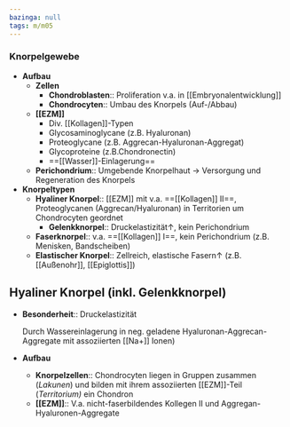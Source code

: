 ```yaml
---
bazinga: null
tags: m/m05
---
```

###  Knorpelgewebe
- **Aufbau**
	- **Zellen**
		- **Chondroblasten**:: Proliferation v.a. in [[Embryonalentwicklung]]
		- **Chondrocyten**:: Umbau des Knorpels (Auf-/Abbau)
	- **[[EZM]]**
		- Div. [[Kollagen]]-Typen
		- Glycosaminoglycane (z.B. Hyaluronan)
		- Proteoglycane (z.B. Aggrecan-Hyaluronan-Aggregat)
		- Glycoproteine (z.B.Chondronectin)
		- ==[[Wasser]]-Einlagerung==
	- **Perichondrium**:: Umgebende Knorpelhaut → Versorgung und Regeneration des Knorpels
- **Knorpeltypen**
	- **Hyaliner Knorpel**:: [[EZM]] mit v.a. ==[[Kollagen]] II==, Proteoglycanen (Aggrecan/Hyaluronan) in Territorien um Chondrocyten geordnet
		- **Gelenkknorpel**:: Druckelastizität↑, kein Perichondrium
	- **Faserknorpel**:: v.a. ==[[Kollagen]] I==, kein Perichondrium (z.B. Menisken, Bandscheiben)
	- **Elastischer Knorpel**:: Zellreich, elastische Fasern↑ (z.B. [[Außenohr]], [[Epiglottis]])

## Hyaliner Knorpel (inkl. Gelenkknorpel)

- **Besonderheit**:: Druckelastizität

    Durch Wassereinlagerung in neg. geladene Hyaluronan-Aggrecan-Aggregate mit assoziierten [[Na+]] Ionen)

- **Aufbau**
    - **Knorpelzellen**:: Chondrocyten liegen in Gruppen zusammen (*Lakunen*) und bilden mit ihrem assoziierten [[EZM]]-Teil (*Territorium)* ein Chondron
    - **[[EZM]]**:: V.a. nicht-faserbildendes Kollegen II und Aggregan-Hyaluronen-Aggregate